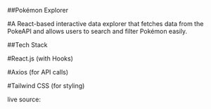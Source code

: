 ##Pokémon Explorer

#A React-based interactive data explorer that fetches data from the PokeAPI and allows users to search and filter Pokémon easily.

##Tech Stack

#React.js (with Hooks)

#Axios (for API calls)

#Tailwind CSS (for styling)

live source:
